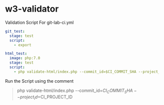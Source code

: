 # w3-validator
Validation Script For git-lab-ci.yml
```yaml
git_test:
  stage: test
  script:
    - export

html_test:
  image: php:7.0
  stage: test
  script:
    - php validate-html/index.php --commit_id=$CI_COMMIT_SHA --project_id=$CI_PROJECT_ID
```

Run the Script using the comment 
> php validate-html/index.php --commit_id=$CI_COMMIT_SHA --project_id=$CI_PROJECT_ID
